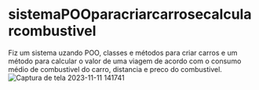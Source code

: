 # sistemaPOOparacriarcarrosecalcularcombustivel
Fiz um sistema uzando POO, classes e métodos para criar carros e um método para calcular o valor de uma viagem de acordo com o consumo médio de combustivel do carro, distancia e preco do combustivel.
![Captura de tela 2023-11-11 141741](https://github.com/EliaxZen/sistemaPOOparacriarcarrosecalcularcombustivel/assets/132005740/ecff7874-a4be-4fec-87b4-8284b58c5688)

